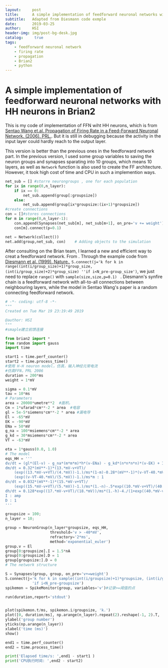 ```yaml
---
layout:     post
title:      A simple implementation of feedforward neuronal networks with HH neurons in Brian2
subtitle:   Adapted from Diesmann code exmple 
date:       2019-03-25
author:     HSI
header-img: img/post-bg-desk.jpg
catalog: 	 true
tags:
    - feedforward neuronal network
    - firing rate 
    - propagation
    - Brian2
    - python    
---
```

A simple implementation of feedforward neuronal networks with HH neurons in Brian2
===

This is my code of implementation of FFN wiht HH neurons, which is from 
[Sentao Wang et.al. Propagation of Firing Rate in a Feed-Forward Neuronal Network. (2006). PRL.](https://www.semanticscholar.org/paper/Propagation-of-firing-rate-in-a-feed-forward-Wang-Wang/dbed466d7ff39da4794386609b5fd543d1cd739e).
But it is still in debugging because the activity in the input layer could hardly reach to the output layer.

This version is better than the previous ones in the feedforward network part. In the previous version, I used some group variables to saving the neuron groups and synapses sparating into 10 groups, which means 10 layers, as well as 
`Network` function is also used to create the FF architecture. However, it took high cost of time and CPU in such a implemention ways.
```python
net_sub = [] #storre neurongroups , one for each population
for ix in range(0,n_layer):
    if ix == 0:
        net_sub.append(group[:groupsize])
    else:
        net_sub.append(group[ix*groupsize:(ix+1)*groupsize])
#create connections
con = []#stores connections
for m in range(0,n_layer-1):
    con.append(Synapses(net_sub[m], net_sub[m+1], on_pre='v += weight'))
    con[m].connect(p=0.1)

net = Network(collect())
net.add(group,net_sub, con)    # Adding objects to the simulation
```
After consulting on the Brian team, I learned a new and efficient way to creat a feedforward network. From . Through the example code from [Diesmann et al. (1999). Nature.](https://brian2.readthedocs.io/en/stable/examples/frompapers.Diesmann_et_al_1999.html),
`S.connect(j='k for k in range((int(i/group_size)+1)*group_size, (int(i/group_size)+2)*group_size) ''if i<N_pre-group_size')`, we just need to replace 
`range()` with `sample(size,size,p=0.1) ` . Diesmann's synfire chain is a feedforward network with all-to-all connections between neighbouring layers, while the model 
in Sentao Wang's paper is a random connecting feedforward network.

```python
# -*- coding: utf-8 -*-
"""
Created on Tue Mar 19 23:19:49 2019

@author: HSI
"""
#smaple建立前馈连接

from brian2 import *
from random import gauss
import time

start1 = time.perf_counter()
start2 = time.process_time()
#使用 H-H neuron model，仿真，输入神经元常电流
#仿真FFN，PRL 2006
duration = 200*ms
weight = 1*mV

sigma = 0.1*mV
tau = 10*ms
# Parameters
area = 20000*umetre**2  #面积。
Cm = 1*ufarad*cm**-2 * area  #电容
gl = 5e-5*siemens*cm**-2 * area #漏电导
El = -65*mV
EK = -90*mV
ENa = 50*mV
g_na = 100*msiemens*cm**-2 * area
g_kd = 30*msiemens*cm**-2 * area
VT = -63*mV  

eta = 1*gauss(0.0, 1.0)
# The model
eqs_HH = '''
dv/dt = (gl*(El-v) - g_na*(m*m*m)*h*(v-ENa) - g_kd*(n*n*n*n)*(v-EK) + I )/Cm + D*eta*mV/ms: volt
dm/dt = 0.32*(mV**-1)*(13.*mV-v+VT)/
    (exp((13.*mV-v+VT)/(4.*mV))-1.)/ms*(1-m)-0.28*(mV**-1)*(v-VT-40.*mV)/
    (exp((v-VT-40.*mV)/(5.*mV))-1.)/ms*m : 1
dn/dt = 0.032*(mV**-1)*(15.*mV-v+VT)/
    (exp((15.*mV-v+VT)/(5.*mV))-1.)/ms*(1.-n)-.5*exp((10.*mV-v+VT)/(40.*mV))/ms*n : 1
dh/dt = 0.128*exp((17.*mV-v+VT)/(18.*mV))/ms*(1.-h)-4./(1+exp((40.*mV-v+VT)/(5.*mV)))/ms*h : 1
I : amp
D : 1
'''

groupsize = 100;
n_layer = 10;

group = NeuronGroup(n_layer*groupsize, eqs_HH,
                    threshold='v > -40*mV',
                    refractory='2*ms',
                    method='exponential_euler')
group.v = El
group[0:groupsize].I = 1.5*nA
group[0:groupsize].D = 1
group[groupsize:].D = 0
# The network structure

S = Synapses(group, group, on_pre='v+=weight')
S.connect(j='k for k in sample((int(i/groupsize)+1)*groupsize, (int(i/groupsize)+2)*groupsize,p=0.1) '
            'if i<N_pre-groupsize')
spikemon = SpikeMonitor(group, variables='v')#记录>=阈值的点

run(duration,report='stdout')


plot(spikemon.t/ms, spikemon.i/groupsize, 'k.')
plot([0, duration/ms], np.arange(n_layer).repeat(2).reshape(-1, 2).T, 'k-')
ylabel('group number')
yticks(np.arange(n_layer))
xlabel('time (ms)')
show()

end1 = time.perf_counter()
end2 = time.process_time()

print('Elapsed time/s: ',end1 - start1 )
print('CPU执行时间: ',end2 - start2)


```
